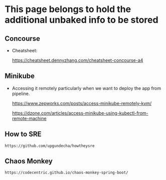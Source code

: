 # This page belongs to hold the additional unbaked info to be stored

## Concourse
* Cheatsheet:

  https://cheatsheet.dennyzhang.com/cheatsheet-concourse-a4

## Minikube

* Accessing it remotely particularly when we want to deploy the app from pipeline.

    https://www.zepworks.com/posts/access-minikube-remotely-kvm/

  https://dzone.com/articles/access-minikube-using-kubectl-from-remote-machine

## How to SRE

    https://github.com/upgundecha/howtheysre

## Chaos Monkey
    
    https://codecentric.github.io/chaos-monkey-spring-boot/
    
    
    
    
